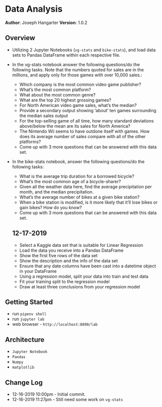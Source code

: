 # Data Analysis

**Author**: Joseph Hangarter
**Version**: 1.0.2

## Overview
* Utilizing 2 Jupyter Notebooks (`vg-stats` and `bike-stats`), and load data sets to Pandas DataFrame within each respective file.
* In the vg-stats notebook answer the following questions/do the following tasks. Note that the numbers quoted for sales are in the millions, and apply only for those games with over 10,000 sales.:
    * Which company is the most common video game publisher?
    * What’s the most common platform?
    * What about the most common genre?
    * What are the top 20 highest grossing games?
    * For North American video game sales, what’s the median?
    * Provide a secondary output showing ‘about’ ten games surrounding the median sales output
    * For the top-selling game of all time, how many standard deviations above/below the mean are its   sales for North America?
    * The Nintendo Wii seems to have outdone itself with games. How does its average number of sales compare with all of the other platforms?
    * Come up with 3 more questions that can be answered with this data set.
* In the bike-stats notebook, answer the following questions/do the following tasks:
    * What is the average trip duration for a borrowed bicycle?
    * What’s the most common age of a bicycle-sharer?
    * Given all the weather data here, find the average precipitation per month, and the median precipitation.
    * What’s the average number of bikes at a given bike station?
    * When a bike station is modified, is it more likely that it’ll lose bikes or gain bikes? How do you know?
    * Come up with 3 more questions that can be answered with this data set.

    ## 12-17-2019
    * Select a Kaggle data set that is suitable for Linear Regression
    * Load the data you receive into a Pandas DataFrame
    * Show the first five rows of the data set
    * Show the description and the info of the data set
    * Ensure that any date columns have been cast into a datetime object in your DataFrame
    * Using a regression model, split your data into train and test data
    * Fit your training split to the regression model
    * Draw at least three conclusions from your regression model

## Getting Started
* run `pipenv shell`
* run `jupyter lab`
* web browser - `http://localhost:8890/lab`

## Architecture
* `Jupyter Notebook`
* `Pandas`
* `Numpy`
* `matplotlib`

## Change Log
* 12-16-2019 10:00pm - Initial commit.
* 12-16-2019 11:27pm - Still need some work on `vg-stats`

